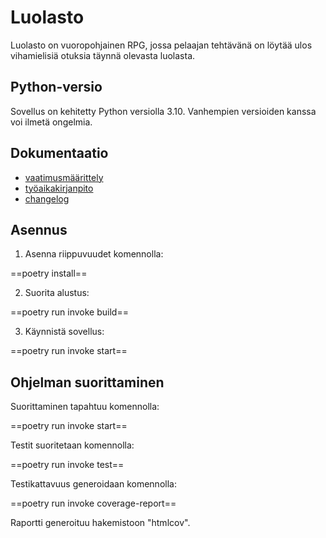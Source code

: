 # Luolasto

Luolasto on vuoropohjainen RPG, jossa pelaajan tehtävänä on löytää ulos vihamielisiä otuksia täynnä olevasta luolasta.

## Python-versio

Sovellus on kehitetty Python versiolla 3.10. Vanhempien versioiden kanssa voi ilmetä ongelmia.

## Dokumentaatio

- [vaatimusmäärittely](dokumentaatio/vaatimusmaarittely.md)
- [työaikakirjanpito](dokumentaatio/tuntikirjanpito.md)
- [changelog](dokumentaatio/changelog.md)

## Asennus

1. Asenna riippuvuudet komennolla:

==poetry install==

2. Suorita alustus:

==poetry run invoke build==

3. Käynnistä sovellus:

==poetry run invoke start==

## Ohjelman suorittaminen

Suorittaminen tapahtuu komennolla:

==poetry run invoke start==

Testit suoritetaan komennolla:

==poetry run invoke test==

Testikattavuus generoidaan komennolla:

==poetry run invoke coverage-report==

Raportti generoituu hakemistoon "htmlcov".

